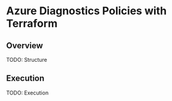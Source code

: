 # Azure Diagnostics Policies with Terraform

## Overview

TODO: Structure

## Execution

TODO: Execution
